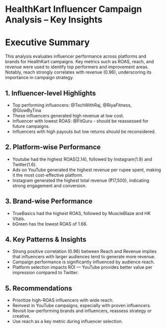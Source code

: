 # HealthKart Influencer Campaign Analysis – Key Insights

# Executive Summary
This analysis evaluates influencer performance across platforms and brands for HealthKart campaigns. Key metrics such as ROAS, reach, and revenue were used to identify top performers and improvement areas. Notably, reach strongly correlates with revenue (0.96), underscoring its importance in campaign strategy.

## 1. Influencer-level Highlights
- Top performing influencers: @TechWithRaj, @RiyaFitness, @GlowByTina 
- These influencers generated high revenue at low cost.
- Influencer with lowest ROAS: @FitGuru - should be reassessed for future campaigns.
- Influencers with high payouts but low returns should be reconsidered.

## 2. Platform-wise Performance
- Youtube had the highest ROAS(2.14), followed by Instagram(1.9) and Twitter(1.6).
- Ads on YouTube generated the highest revenue per rupee spent, making it the most cost-effective platform.
- Instagram generated the highest total revenue (₹17,500), indicating strong engagement and conversion.

## 3. Brand-wise Performance
- TrueBasics had the highest ROAS, followed by MuscleBlaze and HK Vitals.
- bGreen has the lowest ROAS of 1.66.

## 4. Key Patterns & Insights
- Strong positive correlation (0.96) between Reach and Revenue implies that influencers with larger audiences tend to generate more revenue.
- Campaign performance is significantly influenced by audience reach.
- Platform selection impacts ROI — YouTube provides better value per impression compared to Twitter.


## 5. Recommendations
- Prioritize high-ROAS influencers with wide reach.
- Reinvest in YouTube campaigns, especially with proven influencers.
- Revisit low-performing brands and influencers, reassess strategy or creative.
- Use reach as a key metric during influencer selection.


